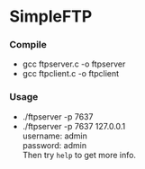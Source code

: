 # SimpleFTP

### Compile
* gcc ftpserver.c -o ftpserver  
* gcc ftpclient.c -o ftpclient  

### Usage
* ./ftpserver -p 7637  
* ./ftpserver -p 7637 127.0.0.1  
  username: admin  
  password: admin  
  Then try `help` to get more info.
